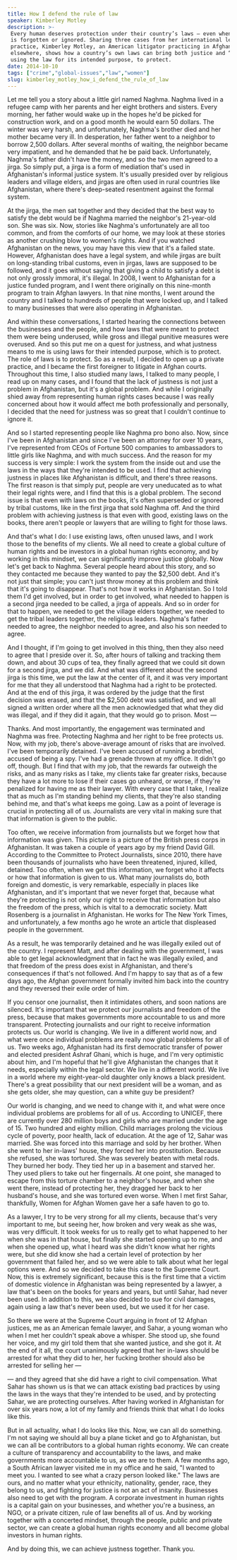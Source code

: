 ```yaml
---
title: How I defend the rule of law
speaker: Kimberley Motley
description: >-
 Every human deserves protection under their country’s laws — even when that law
 is forgotten or ignored. Sharing three cases from her international legal
 practice, Kimberley Motley, an American litigator practicing in Afghanistan and
 elsewhere, shows how a country’s own laws can bring both justice and “justness”:
 using the law for its intended purpose, to protect.
date: 2014-10-10
tags: ["crime","global-issues","law","women"]
slug: kimberley_motley_how_i_defend_the_rule_of_law
---
```


Let me tell you a story about a little girl named Naghma. Naghma lived in a refugee camp
with her parents and her eight brothers and sisters. Every morning, her father would wake
up in the hopes he'd be picked for construction work, and on a good month he would earn 50
dollars. The winter was very harsh, and unfortunately, Naghma's brother died and her
mother became very ill. In desperation, her father went to a neighbor to borrow 2,500
dollars. After several months of waiting, the neighbor became very impatient, and he
demanded that he be paid back. Unfortunately, Naghma's father didn't have the money, and
so the two men agreed to a jirga. So simply put, a jirga is a form of mediation that's
used in Afghanistan's informal justice system. It's usually presided over by religious
leaders and village elders, and jirgas are often used in rural countries like Afghanistan,
where there's deep-seated resentment against the formal system.

At the jirga, the men sat together and they decided that the best way to satisfy the debt
would be if Naghma married the neighbor's 21-year-old son. She was six. Now, stories like
Naghma's unfortunately are all too common, and from the comforts of our home, we may look
at these stories as another crushing blow to women's rights. And if you watched
Afghanistan on the news, you may have this view that it's a failed state. However,
Afghanistan does have a legal system, and while jirgas are built on long-standing tribal
customs, even in jirgas, laws are supposed to be followed, and it goes without saying that
giving a child to satisfy a debt is not only grossly immoral, it's illegal. In 2008, I went
to Afghanistan for a justice funded program, and I went there originally on this
nine-month program to train Afghan lawyers. In that nine months, I went around the country
and I talked to hundreds of people that were locked up, and I talked to many businesses
that were also operating in Afghanistan.

And within these conversations, I started hearing the connections between the businesses
and the people, and how laws that were meant to protect them were being underused, while
gross and illegal punitive measures were overused. And so this put me on a quest for
justness, and what justness means to me is using laws for their intended purpose, which is
to protect. The role of laws is to protect. So as a result, I decided to open up a
private practice, and I became the first foreigner to litigate in Afghan courts.
Throughout this time, I also studied many laws, I talked to many people, I read up on many
cases, and I found that the lack of justness is not just a problem in Afghanistan, but
it's a global problem. And while I originally shied away from representing human rights
cases because I was really concerned about how it would affect me both professionally and
personally, I decided that the need for justness was so great that I couldn't continue to
ignore it.

And so I started representing people like Naghma pro bono also. Now, since I've been in
Afghanistan and since I've been an attorney for over 10 years, I've represented from CEOs 
of Fortune 500 companies to ambassadors to little girls like Naghma, and with much
success. And the reason for my success is very simple: I work the system from the inside
out and use the laws in the ways that they're intended to be used. I find that achieving
justness in places like Afghanistan is difficult, and there's three reasons. The first
reason is that simply put, people are very uneducated as to what their legal rights were,
and I find that this is a global problem. The second issue is that even with laws on the
books, it's often superseded or ignored by tribal customs, like in the first jirga that
sold Naghma off. And the third problem with achieving justness is that even with good,
existing laws on the books, there aren't people or lawyers that are willing to fight for
those laws.

And that's what I do: I use existing laws, often unused laws, and I work those to the
benefits of my clients. We all need to create a global culture of human rights and be
investors in a global human rights economy, and by working in this mindset, we can
significantly improve justice globally. Now let's get back to Naghma. Several people heard
about this story, and so they contacted me because they wanted to pay the $2,500 debt. And
it's not just that simple; you can't just throw money at this problem and think that it's
going to disappear. That's not how it works in Afghanistan. So I told them I'd get
involved, but in order to get involved, what needed to happen is a second jirga needed to
be called, a jirga of appeals. And so in order for that to happen, we needed to get the
village elders together, we needed to get the tribal leaders together, the religious
leaders. Naghma's father needed to agree, the neighbor needed to agree, and also his son
needed to agree.

And I thought, if I'm going to get involved in this thing, then they also need to agree 
that I preside over it. So, after hours of talking and tracking them down, and about 30
cups of tea, they finally agreed that we could sit down for a second jirga, and we did.
And what was different about the second jirga is this time, we put the law at the center
of it, and it was very important for me that they all understood that Naghma had a right
to be protected. And at the end of this jirga, it was ordered by the judge that the first
decision was erased, and that the $2,500 debt was satisfied, and we all signed a written
order where all the men acknowledged that what they did was illegal, and if they did it
again, that they would go to prison. Most — 

Thanks. And most importantly, the engagement was terminated and Naghma was free.
Protecting Naghma and her right to be free protects us. Now, with my job, there's
above-average amount of risks that are involved. I've been temporarily detained. I've been
accused of running a brothel, accused of being a spy. I've had a grenade thrown at my
office. It didn't go off, though. But I find that with my job, that the rewards far
outweigh the risks, and as many risks as I take, my clients take far greater risks,
because they have a lot more to lose if their cases go unheard, or worse, if they're
penalized for having me as their lawyer. With every case that I take, I realize that as
much as I'm standing behind my clients, that they're also standing behind me, and that's
what keeps me going. Law as a point of leverage is crucial in protecting all of us.
Journalists are very vital in making sure that that information is given to the
public.

Too often, we receive information from journalists but we forget how that information was
given. This picture is a picture of the British press corps in Afghanistan. It was taken a
couple of years ago by my friend David Gill. According to the Committee to Protect
Journalists, since 2010, there have been thousands of journalists who have been
threatened, injured, killed, detained. Too often, when we get this information, we forget
who it affects or how that information is given to us. What many journalists do, both
foreign and domestic, is very remarkable, especially in places like Afghanistan, and it's
important that we never forget that, because what they're protecting is not only our right
to receive that information but also the freedom of the press, which is vital to a
democratic society. Matt Rosenberg is a journalist in Afghanistan. He works for The New
York Times, and unfortunately, a few months ago he wrote an article that displeased people
in the government.

As a result, he was temporarily detained and he was illegally exiled out of the country. I
represent Matt, and after dealing with the government, I was able to get legal
acknowledgment that in fact he was illegally exiled, and that freedom of the press does
exist in Afghanistan, and there's consequences if that's not followed. And I'm happy to
say that as of a few days ago, the Afghan government formally invited him back into the
country and they reversed their exile order of him.

If you censor one journalist, then it intimidates others, and soon nations are silenced.
It's important that we protect our journalists and freedom of the press, because that
makes governments more accountable to us and more transparent. Protecting journalists and
our right to receive information protects us. Our world is changing. We live in a different
world now, and what were once individual problems are really now global problems for all
of us. Two weeks ago, Afghanistan had its first democratic transfer of power and elected
president Ashraf Ghani, which is huge, and I'm very optimistic about him, and I'm hopeful
that he'll give Afghanistan the changes that it needs, especially within the legal sector.
We live in a different world. We live in a world where my eight-year-old daughter only
knows a black president. There's a great possibility that our next president will be a
woman, and as she gets older, she may question, can a white guy be president?

Our world is changing, and we need to change with it, and what were once individual
problems are problems for all of us. According to UNICEF, there are currently over 280
million boys and girls who are married under the age of 15. Two hundred and eighty
million. Child marriages prolong the vicious cycle of poverty, poor health, lack of
education. At the age of 12, Sahar was married. She was forced into this marriage and sold
by her brother. When she went to her in-laws' house, they forced her into prostitution.
Because she refused, she was tortured. She was severely beaten with metal rods. They
burned her body. They tied her up in a basement and starved her. They used pliers to take
out her fingernails. At one point, she managed to escape from this torture chamber to a
neighbor's house, and when she went there, instead of protecting her, they dragged her
back to her husband's house, and she was tortured even worse. When I met first Sahar,
thankfully, Women for Afghan Women gave her a safe haven to go to.

As a lawyer, I try to be very strong for all my clients, because that's very important to
me, but seeing her, how broken and very weak as she was, was very difficult. It took weeks
for us to really get to what happened to her when she was in that house, but finally she
started opening up to me, and when she opened up, what I heard was she didn't know what
her rights were, but she did know she had a certain level of protection by her government
that failed her, and so we were able to talk about what her legal options were. And so we
decided to take this case to the Supreme Court. Now, this is extremely significant,
because this is the first time that a victim of domestic violence in Afghanistan was being
represented by a lawyer, a law that's been on the books for years and years, but until
Sahar, had never been used. In addition to this, we also decided to sue for civil damages,
again using a law that's never been used, but we used it for her case.

So there we were at the Supreme Court arguing in front of 12 Afghan justices, me as an
American female lawyer, and Sahar, a young woman who when I met her couldn't speak above
a whisper. She stood up, she found her voice, and my girl told them that she wanted
justice, and she got it. At the end of it all, the court unanimously agreed that her
in-laws should be arrested for what they did to her, her fucking brother should also be
arrested for selling her — 

— and they agreed that she did have a right to civil compensation. What Sahar has shown us
is that we can attack existing bad practices by using the laws in the ways that they're
intended to be used, and by protecting Sahar, we are protecting ourselves. After having
worked in Afghanistan for over six years now, a lot of my family and friends think that
what I do looks like this. 

But in all actuality, what I do looks like this. Now, we can all do something. I'm not
saying we should all buy a plane ticket and go to Afghanistan, but we can all be
contributors to a global human rights economy. We can create a culture of transparency and
accountability to the laws, and make governments more accountable to us, as we are to
them. A few months ago, a South African lawyer visited me in my office and he said, "I
wanted to meet you. I wanted to see what a crazy person looked like." The laws are ours,
and no matter what your ethnicity, nationality, gender, race, they belong to us, and
fighting for justice is not an act of insanity. Businesses also need to get with the
program. A corporate investment in human rights is a capital gain on your businesses, and
whether you're a business, an NGO, or a private citizen, rule of law benefits all of us.
And by working together with a concerted mindset, through the people, public and private
sector, we can create a global human rights economy and all become global investors in
human rights.

And by doing this, we can achieve justness together. Thank you.

<!--
ad_duration=3.33
comment_count=117
event="TEDGlobal 2014"
external_start_time=0
intro_duration=11.82
is_subtitle_required="False"
is_talk_featured="True"
language="en"
language_swap="False"
native_language="en"
number_of_related_talks=6
number_of_speakers=1
number_of_subtitled_videos=26
number_of_tags=4
number_of_talk_download_languages=26
number_of_talk_more_resources=0
number_of_talk_recommendations=0
number_of_talks_take_actions=0
post_ad_duration=0.83
published_timestamp="2014-10-27 15:19:58"
recording_date="2014-10-10"
speaker_description="International litigator"
speaker_is_published=1
speaker_name="Kimberley Motley"
talk_name="How I defend the rule of law"
talks_tags=["crime","global-issues","law","women"]
url_audio="https://download.ted.com/talks/KimberleyMotley_2014G.mp3?apikey=acme-roadrunner"
url_photo_speaker="https://pe.tedcdn.com/images/ted/19893b5c676bb8b083ed468d27bcfe3e5a254cd0_254x191.jpg"
url_photo_talk="https://pe.tedcdn.com/images/ted/921b22ac90702f621e023dce7d47237303afcad5_2880x1620.jpg"
url_webpage="https://www.ted.com/talks/kimberley_motley_how_i_defend_the_rule_of_law"
video_type_name="TED Stage Talk"
-->